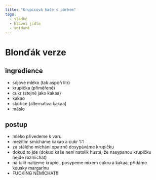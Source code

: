 ```yaml
---
title: "Krupicová kaše s pórkem"
tags:
  - sladké
  - hlavní jídlo
  - snídaně
--- 
```


# Blonďák verze

## ingredience
- sójové mléko (tak aspoň litr)
- krupička (přiměřeně)
- cukr (stejně jako kakaa)
- kakao
- skořice (alternativa kakaa)
- máslo

## postup
- mléko přivedeme k varu
- mezitím smícháme kakao a cukr 1:1
- za stálého míchání opatrně dosypáváme krupičku
- dokud to jde (dokud kaše není natolik hustá, že nasypanou krupičku nejde rozmíchat)
- na talíř nalijeme krupici, posypeme mixem cukru a kakaa, přidáme kousky margarínu
- FUCKING NEMÍCHAT!!!

<!--stackedit_data:
eyJoaXN0b3J5IjpbMTA5NzAzOTU5XX0=
-->
